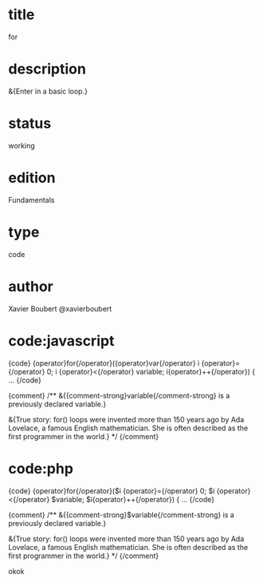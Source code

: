 # title

for

# description

&{Enter in a basic loop.}

# status

working

# edition

Fundamentals

# type

code

# author

Xavier Boubert @xavierboubert

# code:javascript

{code}
{operator}for{/operator}({operator}var{/operator} i {operator}={/operator} 0; i {operator}<{/operator} variable; i{operator}++{/operator}) {
  ...
{/code}

{comment}
/**
&{{comment-strong}variable{/comment-strong} is a previously declared variable.}

&{True story: for() loops were invented more than 150 years ago by Ada Lovelace, a famous English mathematician. She is often described as the first programmer in the world.}
*/
{/comment}

# code:php

{code}
{operator}for{/operator}($i {operator}={/operator} 0; $i {operator}<{/operator} $variable; $i{operator}++{/operator}) {
  ...
{/code}

{comment}
/**
&{{comment-strong}$variable{/comment-strong} is a previously declared variable.}

&{True story: for() loops were invented more than 150 years ago by Ada Lovelace, a famous English mathematician. She is often described as the first programmer in the world.}
*/
{/comment}

okok
